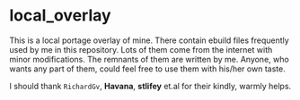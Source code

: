 local_overlay
==============

This is a local portage overlay of mine. There contain ebuild
files frequently used by me in this repository. Lots of them
come from the internet with minor modifications. The remnants
of them are written by me. Anyone, who wants any part of them,
could feel free to use them with his/her own taste.

I should thank `RichardGv`, **Havana**, **stlifey** et.al for
their kindly, warmly helps.
